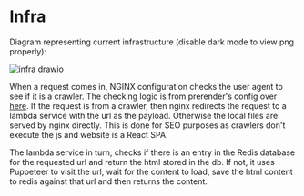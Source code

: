# Infra

Diagram representing current infrastructure (disable dark mode to view png properly):

![infra drawio](https://github.com/Aniganesh/indic-games-documentation/assets/47713754/4d298356-dfbc-429f-92cd-d6d8882c2b99)

When a request comes in, NGINX configuration checks the user agent to see if it is a crawler. The checking logic is from prerender's config over [here](https://github.com/prerender/prerender-nginx/blob/master/nginx.conf). If the request is from a crawler, then nginx redirects the request to a lambda service with the url as the payload. Otherwise the local files are served by nginx directly. This is done for SEO purposes as crawlers don't execute the js and website is a React SPA.

The lambda service in turn, checks if there is an entry in the Redis database for the requested url and return the html stored in the db. If not, it uses Puppeteer to visit the url, wait for the content to load, save the html content to redis against that url and then returns the content.

